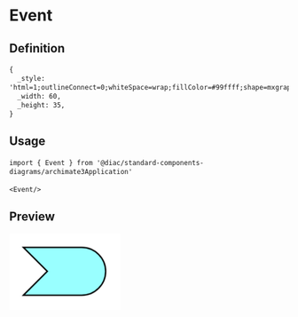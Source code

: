 # Event

## Definition

```
{
  _style: 'html=1;outlineConnect=0;whiteSpace=wrap;fillColor=#99ffff;shape=mxgraph.archimate3.event;',
  _width: 60,
  _height: 35,
}
```

## Usage

```
import { Event } from '@diac/standard-components-diagrams/archimate3Application'

<Event/>
```

## Preview

<img src="./event.png" width="200"/>
